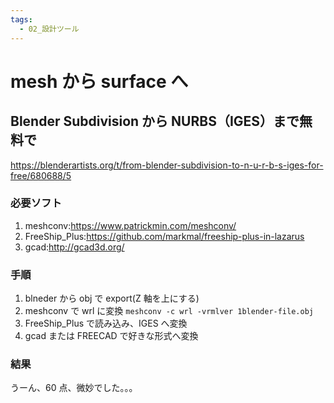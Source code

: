 ```yaml
---
tags:
  - 02_設計ツール
---
```


# mesh から surface へ

## Blender Subdivision から NURBS（IGES）まで無料で

https://blenderartists.org/t/from-blender-subdivision-to-n-u-r-b-s-iges-for-free/680688/5

### 必要ソフト

1. meshconv:https://www.patrickmin.com/meshconv/
1. FreeShip_Plus:https://github.com/markmal/freeship-plus-in-lazarus
1. gcad:http://gcad3d.org/

### 手順

1. blneder から obj で export(Z 軸を上にする)
1. meshconv で wrl に変換
   `meshconv -c wrl -vrmlver 1blender-file.obj`
1. FreeShip_Plus で読み込み、IGES へ変換
1. gcad または FREECAD で好きな形式へ変換

### 結果

うーん、60 点、微妙でした。。。


